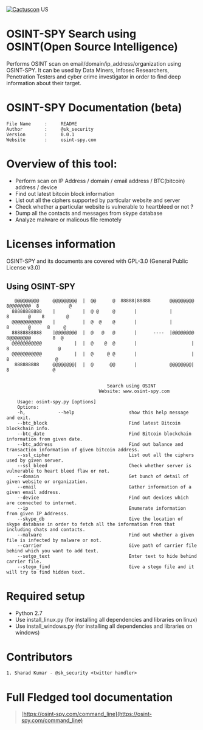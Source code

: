 [![Cactuscon](http://static1.squarespace.com/static/56b38e2aa3360ce530d55c24/t/56b3fc1bf850820fe762454d/1506815794423/?format=1500w)](http://cactuscon.com/) US


# OSINT-SPY Search using OSINT(Open Source Intelligence)
Performs OSINT scan on email/domain/ip_address/organization using OSINT-SPY. It can be used by Data Miners, Infosec Researchers, Penetration Testers and cyber crime investigator in order to find deep information about their target.




# OSINT-SPY Documentation (beta)
	File Name     :     README
	Author        :     @sk_security
	Version       :     0.0.1
	Website       :     osint-spy.com



# Overview of this tool:
* Perform scan on IP Address / domain / email address / BTC(bitcoin) address / device
* Find out latest bitcoin block information
* List out all the ciphers supported by particular website and server
* Check whether a particular website is vulnerable to heartbleed or not ?
* Dump all the contacts and messages from skype database
* Analyze malware or malicous file remotely




# Licenses information
OSINT-SPY and its documents are covered with GPL-3.0 (General Public License v3.0)


## Using OSINT-SPY
```
   @@@@@@@@@     @@@@@@@@@  |  @@      @  88888|88888       @@@@@@@@@  8@@@@@@@@  8           @
  88888888888    |          |  @ @     @       |            |          8       @    8        @
  @@@@@@@@@@@    |          |  @  @    @       |            |          8       @      8     @
  88888888888    |@@@@@@@@  |  @   @   @       |      ----  |@@@@@@@@  8@@@@@@@@        8  @
  @@@@@@@@@@@            |  |  @    @  @       |                    |  8                  @
  @@@@@@@@@@@            |  |  @     @ @       |                    |  8                 @
   888888888     @@@@@@@@|  |  @      @@       |            @@@@@@@@|  8                @
                    

                                     Search using OSINT
                                  Website: www.osint-spy.com
    
    Usage: osint-spy.py [options]
    Options:
    -h,            --help                    show this help message and exit.
    --btc_block                              Find latest Bitcoin blockchain info.
    --btc_date                               Find Bitcoin blockchain information from given date.
    --btc_address                            Find out balance and transaction information of given bitcoin address.
    --ssl_cipher                             List out all the ciphers used by given server.
    --ssl_bleed                              Check whether server is vulnerable to heart bleed flaw or not.
    --domain                                 Get bunch of detail of given website or organization.
    --email                                  Gather information of a given email address.
    --device                                 Find out devices which are connected to internet.
    --ip                                     Enumerate information from given IP Addresss.
    --skype_db                               Give the location of skype database in order to fetch all the information from that including chats and contacts.
    --malware                                Find out whether a given file is infected by malware or not.
    --carrier                                Give path of carrier file behind which you want to add text.
    --setgo_text                             Enter text to hide behind carrier file.
    --stego_find                             Give a stego file and it will try to find hidden text.
```



# Required setup
* Python 2.7
* Use install_linux.py      (for installing all dependencies and libraries on linux)
* Use install_windows.py    (for installing all dependencies and libraries on windows)




# Contributors
	1. Sharad Kumar - @sk_security <twitter handler>




# Full Fledged tool documentation
> [https://osint-spy.com/command_line](https://osint-spy.com/command_line)
